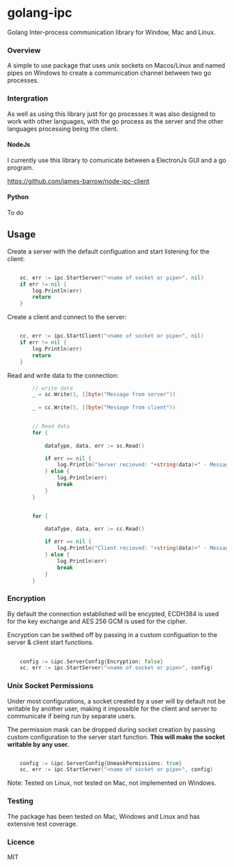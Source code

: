 # golang-ipc
 Golang Inter-process communication library for Window, Mac and Linux.


 ### Overview
 
 A simple to use package that uses unix sockets on Macos/Linux and named pipes on Windows to create a communication channel between two go processes.

### Intergration

As well as using this library just for go processes it was also designed to work with other languages, with the go process as the server and the other languages processing being the client.


#### NodeJs

I currently use this library to comunicate between a ElectronJs GUI and a go program.

https://github.com/james-barrow/node-ipc-client

#### Python 

To do

## Usage

Create a server with the default configuation and start listening for the client:

```go

	sc, err := ipc.StartServer("<name of socket or pipe>", nil)
	if err != nil {
		log.Println(err)
		return
	}

```

Create a client and connect to the server:

```go

	cc, err := ipc.StartClient("<name of socket or pipe>", nil)
	if err != nil {
		log.Println(err)
		return
	}

```
Read and write data to the connection:

```go
        // write data
        _ = sc.Write(1, []byte("Message from server"))
        
        _ = cc.Write(5, []byte("Message from client"))


        // Read data
        for {
            
            dataType, data, err := sc.Read()

            if err == nil {
                log.Println("Server recieved: "+string(data)+" - Message type: ", dataType)
            } else {
                log.Println(err)
                break
            }
	    }


        for {
            
            dataType, data, err := cc.Read()

            if err == nil {
                log.Println("Client recieved: "+string(data)+" - Message type: ", dataType)     
            } else {
                log.Println(err)
                break
            }
	    }

```

 ### Encryption

 By default the connection established will be encypted, ECDH384 is used for the key exchange and AES 256 GCM is used for the cipher.

 Encryption can be swithed off by passing in a custom configuation to the server & client start functions.

```go
    
    config := &ipc.ServerConfig{Encryption: false}
	sc, err := ipc.StartServer("<name of socket or pipe>", config)

```

 ### Unix Socket Permissions

 Under most configurations, a socket created by a user will by default not be writable by another user, making it impossible for the client and server to communicate if being run by separate users.

 The permission mask can be dropped during socket creation by passing custom configuration to the server start function.  **This will make the socket writable by any user.**

```go

	config := &ipc.ServerConfig{UnmaskPermissions: true}
	sc, err := ipc.StartServer("<name of socket or pipe>", config)

```
 Note: Tested on Linux, not tested on Mac, not implemented on Windows.
 


 ### Testing

 The package has been tested on Mac, Windows and Linux and has extensive test coverage.

### Licence

MIT
